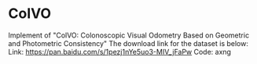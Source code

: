 # CoIVO
Implement of "ColVO: Colonoscopic Visual Odometry Based on Geometric and Photometric Consistency"
The download link for the dataset is below: Link: https://pan.baidu.com/s/1pezj1nYe5uo3-MIV_jFaPw Code: axng

